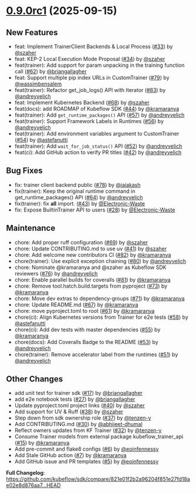 # [0.9.0rc1](https://github.com/kubeflow/sdk/releases/tag/0.9.0rc1) (2025-09-15)

## New Features

- feat: Implement TrainerClient Backends & Local Process ([#33](https://github.com/kubeflow/sdk/pull/33)) by [@szaher](https://github.com/szaher)
- feat: KEP-2 Local Execution Mode Proposal ([#34](https://github.com/kubeflow/sdk/pull/34)) by [@szaher](https://github.com/szaher)
- feat(trainer): Add support for param unpacking in the training function call ([#62](https://github.com/kubeflow/sdk/pull/62)) by [@briangallagher](https://github.com/briangallagher)
- feat: Support multiple pip index URLs in CustomTrainer ([#79](https://github.com/kubeflow/sdk/pull/79)) by [@wassimbensalem](https://github.com/wassimbensalem)
- feat(trainer): Refactor get_job_logs() API with Iterator ([#83](https://github.com/kubeflow/sdk/pull/83)) by [@andreyvelich](https://github.com/andreyvelich)
- feat: Implement Kubernetes Backend ([#68](https://github.com/kubeflow/sdk/pull/68)) by [@szaher](https://github.com/szaher)
- feat(docs): add ROADMAP of Kubeflow SDK ([#44](https://github.com/kubeflow/sdk/pull/44)) by [@kramaranya](https://github.com/kramaranya)
- feat(trainer): Add `get_runtime_packages()` API ([#57](https://github.com/kubeflow/sdk/pull/57)) by [@andreyvelich](https://github.com/andreyvelich)
- feat(trainer): Support Framework Labels in Runtimes ([#56](https://github.com/kubeflow/sdk/pull/56)) by [@andreyvelich](https://github.com/andreyvelich)
- feat(trainer): Add environment variables argument to CustomTrainer ([#54](https://github.com/kubeflow/sdk/pull/54)) by [@astefanutti](https://github.com/astefanutti)
- feat(trainer): Add `wait_for_job_status()` API ([#52](https://github.com/kubeflow/sdk/pull/52)) by [@andreyvelich](https://github.com/andreyvelich)
- feat(ci): Add GitHub action to verify PR titles ([#42](https://github.com/kubeflow/sdk/pull/42)) by [@andreyvelich](https://github.com/andreyvelich)

## Bug Fixes

- fix: trainer client backend public ([#78](https://github.com/kubeflow/sdk/pull/78)) by [@jaiakash](https://github.com/jaiakash)
- fix(trainer): Keep the original runtime command in get_runtime_packages() API ([#64](https://github.com/kubeflow/sdk/pull/64)) by [@andreyvelich](https://github.com/andreyvelich)
- fix(trainer): fix __all__ import. ([#43](https://github.com/kubeflow/sdk/pull/43)) by [@Electronic-Waste](https://github.com/Electronic-Waste)
- fix: Expose BuiltinTrainer API to users ([#28](https://github.com/kubeflow/sdk/pull/28)) by [@Electronic-Waste](https://github.com/Electronic-Waste)

## Maintenance

- chore: Add proper ruff configuration ([#69](https://github.com/kubeflow/sdk/pull/69)) by [@szaher](https://github.com/szaher)
- chore: Update CONTRIBUTING.md to use uv ([#41](https://github.com/kubeflow/sdk/pull/41)) by [@szaher](https://github.com/szaher)
- chore: Add welcome new contributors CI ([#82](https://github.com/kubeflow/sdk/pull/82)) by [@kramaranya](https://github.com/kramaranya)
- chore(trainer): Use explicit exception chaining ([#80](https://github.com/kubeflow/sdk/pull/80)) by [@andreyvelich](https://github.com/andreyvelich)
- chore: Nominate @kramaranya and @szaher as Kubeflow SDK reviewers ([#76](https://github.com/kubeflow/sdk/pull/76)) by [@andreyvelich](https://github.com/andreyvelich)
- chore: Enable parallel builds for coveralls ([#81](https://github.com/kubeflow/sdk/pull/81)) by [@kramaranya](https://github.com/kramaranya)
- chore: Remove tool.hatch.build.targets from pyproject ([#73](https://github.com/kubeflow/sdk/pull/73)) by [@kramaranya](https://github.com/kramaranya)
- chore: Move dev extras to dependency-groups ([#71](https://github.com/kubeflow/sdk/pull/71)) by [@kramaranya](https://github.com/kramaranya)
- chore: Update README.md ([#67](https://github.com/kubeflow/sdk/pull/67)) by [@kramaranya](https://github.com/kramaranya)
- chore: move pyproject.toml to root ([#61](https://github.com/kubeflow/sdk/pull/61)) by [@kramaranya](https://github.com/kramaranya)
- chore(ci): Align Kubernetes versions from Trainer for e2e tests ([#58](https://github.com/kubeflow/sdk/pull/58)) by [@astefanutti](https://github.com/astefanutti)
- chore(ci): Add dev tests with master dependencies ([#55](https://github.com/kubeflow/sdk/pull/55)) by [@kramaranya](https://github.com/kramaranya)
- chore(docs): Add Coveralls Badge to the README ([#53](https://github.com/kubeflow/sdk/pull/53)) by [@andreyvelich](https://github.com/andreyvelich)
- chore(trainer): Remove accelerator label from the runtimes ([#51](https://github.com/kubeflow/sdk/pull/51)) by [@andreyvelich](https://github.com/andreyvelich)

## Other Changes

- add unit test for trainer sdk ([#17](https://github.com/kubeflow/sdk/pull/17)) by [@briangallagher](https://github.com/briangallagher)
- add e2e notebook tests ([#27](https://github.com/kubeflow/sdk/pull/27)) by [@briangallagher](https://github.com/briangallagher)
- Update pyproject.toml project links ([#40](https://github.com/kubeflow/sdk/pull/40)) by [@szaher](https://github.com/szaher)
- Add support for UV & Ruff ([#38](https://github.com/kubeflow/sdk/pull/38)) by [@szaher](https://github.com/szaher)
- Step down from sdk ownership role ([#37](https://github.com/kubeflow/sdk/pull/37)) by [@tenzen-y](https://github.com/tenzen-y)
- Add CONTRIBUTING.md ([#30](https://github.com/kubeflow/sdk/pull/30)) by [@abhijeet-dhumal](https://github.com/abhijeet-dhumal)
- Reflect owners updates from KF Trainer ([#32](https://github.com/kubeflow/sdk/pull/32)) by [@tenzen-y](https://github.com/tenzen-y)
- Consume Trainer models from external package kubeflow_trainer_api ([#15](https://github.com/kubeflow/sdk/pull/15)) by [@kramaranya](https://github.com/kramaranya)
- Add pre-commit and flake8 configs ([#6](https://github.com/kubeflow/sdk/pull/6)) by [@eoinfennessy](https://github.com/eoinfennessy)
- Add Stale GitHub action ([#7](https://github.com/kubeflow/sdk/pull/7)) by [@kramaranya](https://github.com/kramaranya)
- Add GitHub issue and PR templates ([#5](https://github.com/kubeflow/sdk/pull/5)) by [@eoinfennessy](https://github.com/eoinfennessy)

**Full Changelog**: https://github.com/kubeflow/sdk/compare/821e01f2b2a96204f851e27fd18ae02e8d876aa7...HEAD
